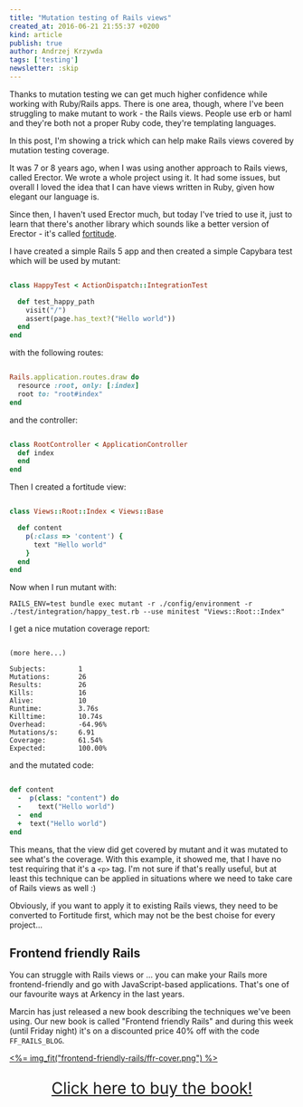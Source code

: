 ```yaml
---
title: "Mutation testing of Rails views"
created_at: 2016-06-21 21:55:37 +0200
kind: article
publish: true
author: Andrzej Krzywda
tags: ['testing']
newsletter: :skip
---
```


Thanks to mutation testing we can get much higher confidence while working with Ruby/Rails apps. There is one area, though, where I've been struggling to make mutant to work - the Rails views. People use erb or haml and they're both not a proper Ruby code, they're templating languages.

In this post, I'm showing a trick which can help make Rails views covered by mutation testing coverage.

<!-- more -->

It was 7 or 8 years ago, when I was using another approach to Rails views, called Erector. We wrote a whole project using it. It had some issues, but overall I loved the idea that I can have views written in Ruby, given how elegant our language is.

Since then, I haven't used Erector much, but today I've tried to use it, just to learn that there's another library which sounds like a better version of Erector - it's called [fortitude](https://github.com/ageweke/fortitude).

I have created a simple Rails 5 app and then created a simple Capybara test which will be used by mutant:

```ruby

class HappyTest < ActionDispatch::IntegrationTest

  def test_happy_path
    visit("/")
    assert(page.has_text?("Hello world"))
  end
end
```

with the following routes:

```ruby

Rails.application.routes.draw do
  resource :root, only: [:index]
  root to: "root#index"
end
```

and the controller:

```ruby

class RootController < ApplicationController
  def index
  end
end
```

Then I created a fortitude view:

```ruby

class Views::Root::Index < Views::Base

  def content
    p(:class => 'content') {
      text "Hello world"
    }
  end
end
```

Now when I run mutant with:

```
RAILS_ENV=test bundle exec mutant -r ./config/environment -r ./test/integration/happy_test.rb --use minitest "Views::Root::Index"
```

I get a nice mutation coverage report:

```

(more here...)

Subjects:        1
Mutations:       26
Results:         26
Kills:           16
Alive:           10
Runtime:         3.76s
Killtime:        10.74s
Overhead:        -64.96%
Mutations/s:     6.91
Coverage:        61.54%
Expected:        100.00%
```

and the mutated code:

```ruby

def content
  -  p(class: "content") do
  -    text("Hello world")
  -  end
  +  text("Hello world")
end

```

This means, that the view did get covered by mutant and it was mutated to see what's the coverage.
With this example, it showed me, that I have no test requiring that it's a `<p>` tag. I'm not sure if that's really useful, but at least this technique can be applied in situations where we need to take care of Rails views as well :)

Obviously, if you want to apply it to existing Rails views, they need to be converted to Fortitude first, which may not be the best choise for every project...

## Frontend friendly Rails

You can struggle with Rails views or ... you can make your Rails more frontend-friendly and go with JavaScript-based applications. That's one of our favourite ways at Arkency in the last years.

Marcin has just released a new book describing the techniques we've been using. Our new book is called "Frontend friendly Rails" and during this week (until Friday night) it's on a discounted price 40% off with the code `FF_RAILS_BLOG`.

<a href="https://arkency.dpdcart.com/cart/add?product_id=133328&method_id=142386">
  <%= img_fit("frontend-friendly-rails/ffr-cover.png") %>
</a>

<a href="https://arkency.dpdcart.com/cart/add?product_id=133328&method_id=142386" style="display: block; margin: 1em 0; text-align: center; font-size: 2em;">Click here to buy the book!</a>
